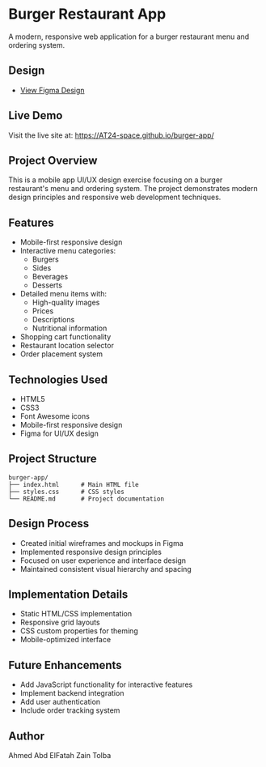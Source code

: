 # Burger Restaurant App

A modern, responsive web application for a burger restaurant menu and ordering system.

## Design
- [View Figma Design](https://www.figma.com/design/rgcRhfZfg4vi3cU7gpcW8O/RESTURANT-App-(Copy)?node-id=0-1&t=U7bPNZEaE6xNTk0X-1)

## Live Demo
Visit the live site at: https://AT24-space.github.io/burger-app/

## Project Overview
This is a mobile app UI/UX design exercise focusing on a burger restaurant's menu and ordering system. The project demonstrates modern design principles and responsive web development techniques.

## Features
- Mobile-first responsive design
- Interactive menu categories:
  * Burgers
  * Sides
  * Beverages
  * Desserts
- Detailed menu items with:
  * High-quality images
  * Prices
  * Descriptions
  * Nutritional information
- Shopping cart functionality
- Restaurant location selector
- Order placement system

## Technologies Used
- HTML5
- CSS3
- Font Awesome icons
- Mobile-first responsive design
- Figma for UI/UX design

## Project Structure
```
burger-app/
├── index.html      # Main HTML file
├── styles.css      # CSS styles
└── README.md       # Project documentation
```

## Design Process
- Created initial wireframes and mockups in Figma
- Implemented responsive design principles
- Focused on user experience and interface design
- Maintained consistent visual hierarchy and spacing

## Implementation Details
- Static HTML/CSS implementation
- Responsive grid layouts
- CSS custom properties for theming
- Mobile-optimized interface

## Future Enhancements
- Add JavaScript functionality for interactive features
- Implement backend integration
- Add user authentication
- Include order tracking system

## Author
Ahmed Abd ElFatah Zain Tolba